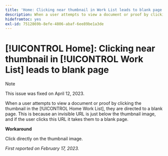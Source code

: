 ```yaml
---
title: 'Home: Clicking near thumbnail in Work List leads to blank page'
description: When a user attempts to view a document or proof by clicking the thumbnail in the Home Work List, they are directed to a blank page. This is because an invisible URL is just below the thumbnail image, and if the user clicks this URL it takes them to a blank page.
hidefromtoc: yes
exl-id: 7512869b-8efe-4806-abaf-6ee89be1a3de
---
```

# [!UICONTROL Home]: Clicking near thumbnail in [!UICONTROL Work List] leads to blank page

>[!NOTE]
>
>This issue was fixed on April 12, 2023.

When a user attempts to view a document or proof by clicking the thumbnail in the [!UICONTROL Home Work List], they are directed to a blank page. This is because an invisible URL is just below the thumbnail image, and if the user clicks this URL it takes them to a blank page.

**Workaround**

Click directly on the thumbnail image.

_First reported on February 17, 2023._
